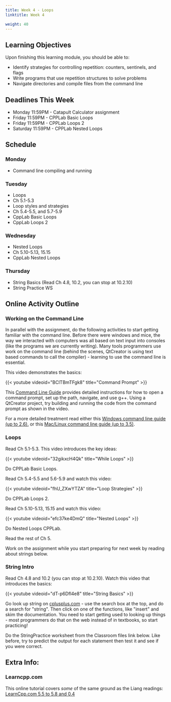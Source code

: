 ```yaml
---
title: Week 4 - Loops
linktitle: Week 4

weight: 40
---
```


## Learning Objectives

Upon finishing this learning module, you should be able to:

* Identify strategies for controlling repetition: counters, sentinels, and flags
* Write programs that use repetition structures to solve problems
* Navigate directories and compile files from the command line

## Deadlines This Week

* Monday 11:59PM - Catapult Calculator assignment
* Friday 11:59PM - CPPLab Basic Loops
* Friday 11:59PM - CPPLab Loops 2
* Saturday 11:59PM - CPPLab Nested Loops

## Schedule

### Monday
    
* Command line compiling and running

### Tuesday
    
* Loops
* Ch 5.1-5.3
* Loop styles and strategies
* Ch 5.4-5.5, and 5.7-5.9
* CppLab Basic Loops
* CppLab Loops 2

### Wednesday
    
* Nested Loops
* Ch 5.10-5.13, 15.15
* CppLab Nested Loops

### Thursday
    
* String Basics (Read Ch 4.8, 10.2, you can stop at 10.2.10)
* String Practice WS

## Online Activity Outline

### Working on the Command Line

In parallel with the assignment, do the following activities to start
getting familiar with the command line. Before there were windows and
mice, the way we interacted with computers was all based on text input
into consoles (like the programs we are currently writing). Many tools
programmers use work on the command line (behind the scenes, QtCreator
is using text based commands to call the compiler) - learning to use the
command line is essential.

This video demonstrates the basics:  

{{< youtube videoid="BClTBmTFgk8" title="Command Prompt" >}}

This [Command Line Guide](http://computerscience.chemeketa.edu/CSResources/CommandLineGuide.pdf) provides detailed instructions for how to open a command prompt, set up the path, navigate, and use g++. Using a QtCreator project, try building and running the code from the command prompt as shown in the video.

For a more detailed treatment read either this [Windows command line guide (up to 2.6).](http://www3.ntu.edu.sg/home/ehchua/programming/howto/CMD_Survival.html) or this [Mac/Linux command line guide (up to 3.5)](http://www3.ntu.edu.sg/home/ehchua/programming/howto/Unix_SurvivalGuide.html).

### Loops

Read Ch 5.1-5.3. This video introduces the key ideas:

{{< youtube videoid="32gikxcH4Qk" title="While Loops" >}}

Do CPPLab Basic Loops.

Read Ch 5.4-5.5 and 5.6-5.9 and watch this video:

{{< youtube videoid="fhU_ZXwYTZA" title="Loop Strategies" >}}
      
Do CPPLab Loops 2.

Read Ch 5.10-5.13, 15.15 and watch this video:

{{< youtube videoid="efc37ke4DmQ" title="Nested Loops" >}}

Do Nested Loops CPPLab.

Read the rest of Ch 5.

Work on the assignment while you start preparing for next week by reading about strings below.

### String Intro

Read Ch 4.8 and 10.2 (you can stop at 10.2.10). Watch this video that introduces the basics:

{{< youtube videoid="dT-p6Dfl4e8" title="String Basics" >}}

Go look up string on [cplusplus.com](cplusplus.com) - use the search box at the top, and do a search for "string". Then click on one of the functions, like "insert" and skim the documentation. You need to start getting used to looking up things - most programmers do that on the web instead of in textbooks, so start practicing\!

Do the StringPractice worksheet from the Classroom files link below.  Like before, try to predict the output for each statement then test it and see if you were correct.

## Extra Info:

### Learncpp.com

This online tutorial covers *some* of the same ground as the Liang
readings:  
[LearnCpp.com 5.5 to 5.8 and 0.4](http://www.learncpp.com/)  
